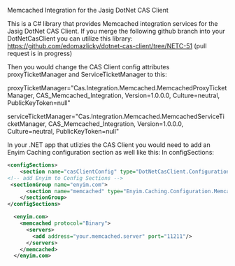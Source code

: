 Memcached Integration for the Jasig DotNet CAS Client

This is a C# library that provides Memcached integration services for the Jasig DotNet CAS Client. If you
merge the following github branch into your DotNetCasClient you can utilize this library:
https://github.com/edomazlicky/dotnet-cas-client/tree/NETC-51
(pull request is in progress)

Then you would change the CAS Client config attributes proxyTicketManager and ServiceTicketManager to this:

proxyTicketManager="Cas.Integration.Memcached.MemcachedProxyTicketManager, CAS_Memcached_Integration, Version=1.0.0.0, Culture=neutral, PublicKeyToken=null" 

serviceTicketManager="Cas.Integration.Memcached.MemcachedServiceTicketManager, CAS_Memcached_Integration, Version=1.0.0.0, Culture=neutral, PublicKeyToken=null" 


In your .NET app that utlizies the CAS Client you would need to add an Enyim Caching configuration section as well like this:
In configSections:
```XML
<configSections>
    <section name="casClientConfig" type="DotNetCasClient.Configuration.CasClientConfiguration, DotNetCasClient"/>
<!-- add Enyim to Config Sections -->
 <sectionGroup name="enyim.com">
      <section name="memcached" type="Enyim.Caching.Configuration.MemcachedClientSection,Enyim.Caching"/>
    </sectionGroup>
</configSections>

  <enyim.com>
    <memcached protocol="Binary">
      <servers>
        <add address="your.memcached.server" port="11211"/>        
      </servers>
    </memcached>
  </enyim.com>
```

 
